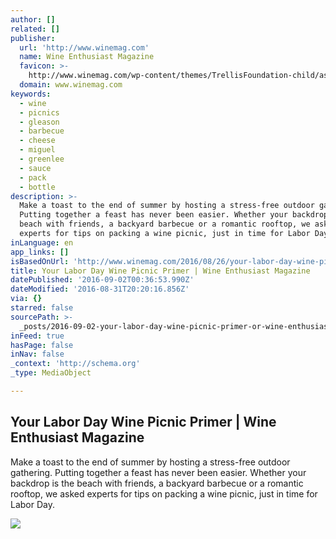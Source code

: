 ```yaml
---
author: []
related: []
publisher:
  url: 'http://www.winemag.com'
  name: Wine Enthusiast Magazine
  favicon: >-
    http://www.winemag.com/wp-content/themes/TrellisFoundation-child/assets/img/favicon.ico
  domain: www.winemag.com
keywords:
  - wine
  - picnics
  - gleason
  - barbecue
  - cheese
  - miguel
  - greenlee
  - sauce
  - pack
  - bottle
description: >-
  Make a toast to the end of summer by hosting a stress-free outdoor gathering.
  Putting together a feast has never been easier. Whether your backdrop is the
  beach with friends, a backyard barbecue or a romantic rooftop, we asked
  experts for tips on packing a wine picnic, just in time for Labor Day.
inLanguage: en
app_links: []
isBasedOnUrl: 'http://www.winemag.com/2016/08/26/your-labor-day-wine-picnic-primer/'
title: Your Labor Day Wine Picnic Primer | Wine Enthusiast Magazine
datePublished: '2016-09-02T00:36:53.990Z'
dateModified: '2016-08-31T20:20:16.856Z'
via: {}
starred: false
sourcePath: >-
  _posts/2016-09-02-your-labor-day-wine-picnic-primer-or-wine-enthusiast-magazine.md
inFeed: true
hasPage: false
inNav: false
_context: 'http://schema.org'
_type: MediaObject

---
```

<article style=""><h1>Your Labor Day Wine Picnic Primer | Wine Enthusiast Magazine</h1><p>Make a toast to the end of summer by hosting a stress-free outdoor gathering. Putting together a feast has never been easier. Whether your backdrop is the beach with friends, a backyard barbecue or a romantic rooftop, we asked experts for tips on packing a wine picnic, just in time for Labor Day.</p><img src="http://www.winemag.com/wp-content/uploads/2016/08/rooftop-party-683x1024.jpg" /></article>